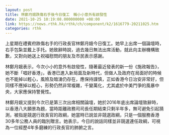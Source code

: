 ```yaml
---
layout: post
title: 林鄭月娥跌傷右手後今日復工　稱小小意外有啟發性
date: 2021-10-25 10:19:08.000000000 +08:00
link: https://news.rthk.hk/rthk/ch/component/k2/1616779-20211025.htm
categories: rthk
---
```


上星期在禮賓府跌傷右手的行政長官林鄭月娥今日復工。她早上出席一個論壇時，右手包紮並戴上手托。她致辭時說，過去幾日無法出席活動，就此向主辦機構致歉，又對向她送上祝福慰問的朋友及市民表示感謝。

林鄭月娥表示，今次小小的意外有啟發性，隨著最近發表的新一份《施政報告》，她不斷「唱好香港」，香港已進入新局面及新時代，但做人及政府在局面好的時候也不能掉以輕心，風險及暗湧仍存在，應保持謹慎，正如香港今日治安非常好，但同樣不應掉以輕心，形勢仍然非常複雜，千變萬化，尤其處於中美鬥爭的風暴中央，大家應保持警覺性。

林鄭月娥又提到今次已是第三次出席相關論壇，她於2016年底出席論壇致辭時，以香港八大願景為題，當時距離政務司司長任期結束只剩半年多，無可避免引起猜測，被指是競選行政長官的政綱，她當時已說並非競選政綱，只是一個服務香港30多年公務人員的臨別贈言。她表示，今日的說話同樣並非競選連任政綱，可視為一位經歷4年多磨練的行政長官的肺腑之言。
